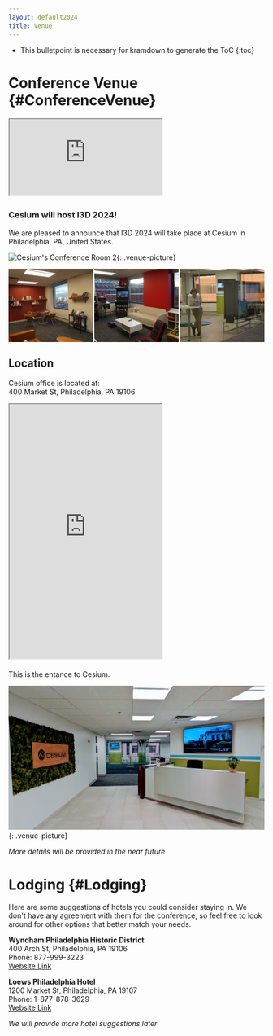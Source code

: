 ```yaml
---
layout: default2024
title: Venue
---
```


* This bulletpoint is necessary for kramdown to generate the ToC
{:toc}

# Conference Venue {#ConferenceVenue}

<!-- ![Cesium (R)](img/cesium-white-bg.png){: .venue-picture} -->

<div class="flex">
    <div class="youtube-embed">
        <iframe src="https://drive.google.com/file/d/1GNzmEGDfyRHJtiPoPrprkjb4KjGR8INE/preview" class="img_sizing" allow="autoplay"></iframe>
    </div>
</div>

### Cesium  will host I3D 2024!

We are pleased to announce that I3D 2024 will take place at Cesium in Philadelphia, PA, United States.

<!-- ![Cesium's Conference Room](img/cesium-conf.jpg){: .venue-picture} -->
![Cesium's Conference Room 2](img/venue/room.jpg){: .venue-picture}

<div class="flex">
    <div class="img_sizing" style="height: 15vw; justify-content: space-between; display: flex;">
        <img src="img/venue/library0.jpg" style="object-fit: cover; width: 33%;">
        <img src="img/venue/gameroom0.jpg" style="object-fit: cover; width: 33%;">
        <img src="img/venue/glass_wall0.jpg" style="object-fit: cover; width: 33%;">
    </div>
</div>

## Location 
Cesium office is located at: <br>
400 Market St, Philadelphia, PA 19106

<div class="flex">
    <iframe class="img_sizing" height="500px" src="https://www.google.com/maps/embed?pb=!1m18!1m12!1m3!1d2162.7631658920036!2d-75.14950469155715!3d39.950134825432386!2m3!1f0!2f0!3f0!3m2!1i1024!2i768!4f13.1!3m3!1m2!1s0x89c6c981093646d7%3A0xc117d14670c0778f!2sCesium!5e0!3m2!1sen!2shk!4v1710255557130!5m2!1sen!2shk"  allowfullscreen="" loading="lazy" referrerpolicy="no-referrer-when-downgrade"></iframe>
</div>

<br>
This is the entance to Cesium.

![Entrance to Cesium HQ](img/cesium-entrance.jpg){: .venue-picture}

*More details will be provided in the near future*

# Lodging {#Lodging}
Here are some suggestions of hotels you could consider staying in. We don't have any agreement with them for the conference, so feel free to look around for other options that better match your needs.

__Wyndham Philadelphia Historic District__ <br> 400 Arch St, Philadelphia, PA 19106 <br> Phone: 877-999-3223 <br> [Website Link](https://www.wyndhamhotels.com/wyndham/philadelphia-pennsylvania/wyndham-philadelphia-historic-district/overview)

__Loews Philadelphia Hotel__ <br> 1200 Market St, Philadelphia, PA 19107 <br> Phone: 1-877-878-3629 <br> [Website Link](https://www.loewshotels.com/philadelphia-hotel/accommodations)

*We will provide more hotel suggestions later*

<!-- We will later suggest some the of hotels you could consider staying in. We don't have any agreement with them for the conference, so feel free to look around for other options that better match your needs. -->




